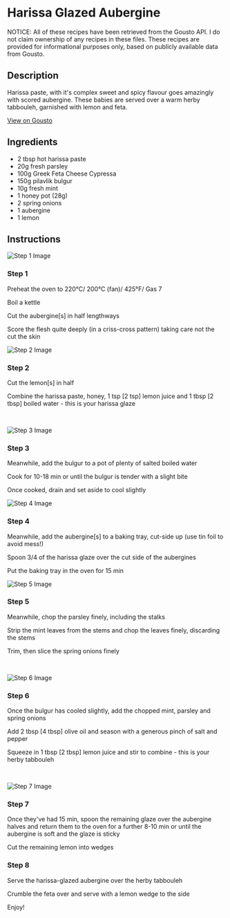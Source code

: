 # Harissa Glazed Aubergine 

NOTICE: All of these recipes have been retrieved from the Gousto API. I do not claim ownership of any recipes in these files. These recipes are provided for informational purposes only, based on publicly available data from Gousto.

## Description

Harissa paste, with it's complex sweet and spicy flavour goes amazingly with scored aubergine. These babies are served over a warm herby tabbouleh, garnished with lemon and feta. 

[View on Gousto](https://www.gousto.co.uk/recipes/cookbook/harissa-glazed-aubergine)

## Ingredients

- 2 tbsp hot harissa paste
- 20g fresh parsley 
- 100g Greek Feta Cheese Cypressa
- 150g pilavlik bulgur
- 10g fresh mint 
- 1 honey pot (28g)
- 2 spring onions
- 1 aubergine 
- 1 lemon 

## Instructions

![Step 1 Image](https://production-media.gousto.co.uk/cms/recipe-step-image/772.-step-1-x200.jpg)

### Step 1

Preheat the oven to 220&deg;C/ 200&deg;C (fan)/ 425&deg;F/ Gas 7


Boil a kettle


Cut the aubergine<span class="text-danger">[s]</span> in half lengthways


Score the flesh quite deeply (in a criss-cross pattern) taking care not the cut the skin&nbsp;

![Step 2 Image](https://production-media.gousto.co.uk/cms/recipe-step-image/772.-step-2-x200.jpg)

### Step 2

Cut the lemon<span class="text-danger">[s]</span> in half&nbsp;


Combine the harissa paste, honey, 1 tsp <span class="text-danger">[2 tsp]</span>&nbsp;lemon&nbsp;juice and 1 tbsp <span class="text-danger">[2 tbsp]</span> boiled water - this is your harissa glaze


&nbsp;

![Step 3 Image](https://production-media.gousto.co.uk/cms/recipe-step-image/772.-step-3-x200.jpg)

### Step 3

Meanwhile, add the bulgur&nbsp;to a pot of plenty of salted boiled water


Cook for 10-18 min or until the bulgur is tender with a slight bite&nbsp;


Once cooked, drain and set aside to cool slightly&nbsp;

![Step 4 Image](https://production-media.gousto.co.uk/cms/recipe-step-image/772.-step-4-x200.jpg)

### Step 4

Meanwhile, add the&nbsp;aubergine<span class="text-danger">[s]</span><span class="text-danger">&nbsp;</span>to a baking tray, cut-side up (use tin foil to avoid mess!)


Spoon 3/4 of the harissa glaze over the cut side of the aubergines


Put the baking tray in the oven for 15 min

![Step 5 Image](https://production-media.gousto.co.uk/cms/recipe-step-image/772.-step-5-x200.jpg)

### Step 5

Meanwhile, chop the parsley finely, including the stalks


Strip the mint leaves from the stems and chop the leaves finely, discarding the stems&nbsp;


Trim, then slice the spring onions finely


&nbsp;

![Step 6 Image](https://production-media.gousto.co.uk/cms/recipe-step-image/772.-step-6-x200.jpg)

### Step 6

Once the bulgur has cooled slightly, add the chopped mint, parsley&nbsp;and spring onions


Add 2 tbsp <span class="text-danger">[4 tbsp]</span> olive oil and season with a generous pinch of salt and pepper


Squeeze in 1 tbsp <span class="text-danger">[2 tbsp]</span> lemon juice and stir to combine - this is your herby tabbouleh&nbsp;


&nbsp;

![Step 7 Image](https://production-media.gousto.co.uk/cms/recipe-step-image/772.-step-7-x200.jpg)

### Step 7

Once they've had 15 min, spoon the remaining glaze over the aubergine halves and return them to the oven for a further 8-10 min or until the aubergine&nbsp;is soft and the glaze is sticky


Cut the remaining lemon into wedges

### Step 8

Serve the harissa-glazed aubergine over the herby tabbouleh&nbsp;


Crumble the feta over&nbsp;and serve with a lemon wedge to the side&nbsp;


Enjoy!


&nbsp;

